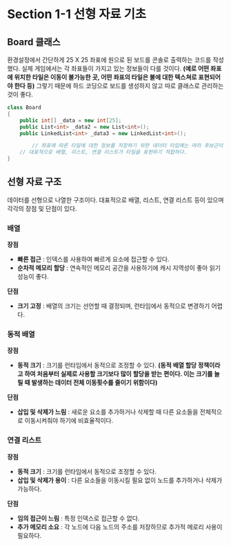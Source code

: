 # Section 1-1 선형 자료 기초
## Board 클래스



환경설정에서 간단하게 25 X 25 좌표에 원으로 된 보드를 콘솔로 출력하는 코드를 작성했다. 실제 게임에서는 각 좌표들이 가지고 있는 정보들이 다를 것이다. **(예로 어떤 좌표에 위치한 타일은 이동이 불가능한 곳, 어떤 좌표의 타일은 불에 대한 텍스쳐로 표현되어야 한다 등)** 그렇기 때문에 하드 코딩으로 보드를 생성하지 않고 따로 클래스로 관리하는 것이 좋다.

```csharp
class Board
{
    public int[] _data = new int[25];
    public List<int> _data2 = new List<int>();
    public LinkedList<int> _data3 = new LinkedList<int>();

		// 좌표에 따른 타일에 대한 정보를 저장하기 위한 데이터 타입에는 여러 후보군이 있다.
    // 대표적으로 배열, 리스트, 연결 리스트가 타일을 표현하기 적합하다.
}
```

## 선형 자료 구조

데이터를 선형으로 나열한 구조이다. 대표적으로 배열, 리스트, 연결 리스트 등이 있으며 각각의 장점 및 단점이 있다.

### 배열

**장점**

- **빠른 접근** : 인덱스를 사용하여 빠르게 요소에 접근할 수 있다.
- **순차적 메모리 할당** : 연속적인 메모리 공간을 사용하기에 캐시 지역성이 좋아 읽기 성능이 좋다.

**단점**

- **크기 고정** : 배열의 크기는 선언할 때 결정되며, 런타임에서 동적으로 변경하기 어렵다.

### 동적 배열

**장점**

- **동적 크기** : 크기를 런타임에서 동적으로 조정할 수 있다. **(동적 배열 할당 정책이라고 하여 처음부터 실제로 사용할 크기보다 많이 할당을 받는 편이다. 이는 크기를 늘릴 때 발생하는 데이터 전체 이동횟수를 줄이기 위함이다)**

**단점**

- **삽입 및 삭제가 느림** : 새로운 요소를 추가하거나 삭제할 때 다른 요소들을 전체적으로 이동시켜줘야 하기에 비효율적이다.

### 연결 리스트

**장점**

- **동적 크기** : 크기를 런타임에서 동적으로 조정할 수 있다.
- **삽입 및 삭제가 용이** : 다른 요소들을 이동시킬 필요 없이 노드를 추가하거나 삭제가 가능하다.

**단점**

- **임의 접근이 느림** : 특정 인덱스로 접근할 수 없다.
- **추가 메모리 소요** : 각 노드에 다음 노드의 주소를 저장하므로 추가적 메로리 사용이 필요하다.